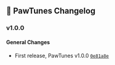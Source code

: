 ## 🐾 PawTunes Changelog






### v1.0.0















#### General Changes

- First release, PawTunes v1.0.0  [`0e81a8e`](https://github.com/Jackysi/pawtunes/commit/0e81a8e10c5d7ced826793a0e8c5876176fe2f03)


